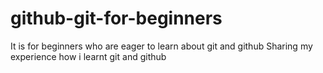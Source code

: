 # github-git-for-beginners
It is for beginners who are eager to learn about git and github 
Sharing my experience how i learnt git and github
